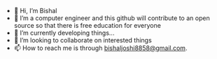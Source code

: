 - 👋 Hi, I’m Bishal
- 👀 I’m a computer engineer and this github will contribute to an open source so that there is free education for everyone
- 🌱 I’m currently developing things...
- 💞️ I’m looking to collaborate on interested things
- 📫 How to reach me is through bishaljoshi8858@gmail.com.

<!---
Bishal-joshi/Bishal-joshi is a ✨ special ✨ repository because its `README.md` (this file) appears on your GitHub profile.
You can click the Preview link to take a look at your changes.
--->

